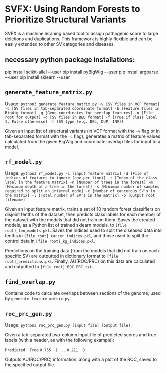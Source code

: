 # SVFX: Using Random Forests to Prioritize Structural Variants

SVFX is a machine leraning based tool to assign pathogenic score to large deletions and duplications. This framework is highly flexible and can be easily extended to other SV categories and diseases.

## necessary python package installations:
pip install scikit-allel –-user
pip install pyBigWig –-user
pip install argparse –-user
pip install sklearn --user

## `generate_feature_matrix.py`

Usage: `python3 generate_feature_matrix.py -v [SV files in VCF format] -c [SV files in tab-separated coordinate format] -b [Feature files in BigWig format] -g [Gene coordinates for overlap features] -o [File root for output] -d [SV files in BED format] -f [True if class label 1, False otherwise] -t [SV type (e.g. DEL, DUP, INV)]`

Given an input list of structural variants (in VCF format with the `-v` flag or in tab-separated format with the `-c` flag), generates a matrix of feature values calculated from the given BigWig and coordinate-overlap files for input to a model.

## `rf_model.py`

Usage: `python3 rf_model.py -i [input feature matrix] -d [File of indices of features to ignore (one per line)] -t [Index of the class label in the feature matrix] -n [Number of trees in the forest] -m [Maximum depth of a tree in the forest] -s [Minimum number of samples required to split an internal node] -c [Number of cancerous SV's in the matrix] -l [Total number of SV's in the matrix] -o [Output root filename]`

Given an input feature matrix, trains a set of 10 random forest classifiers on disjoint tenths of the dataset, then predicts class labels for each member of the dataset with the models that did not train on them. Saves the created models, as a Python list of trained sklearn models, to `[file root]_ten_models.pkl`. Saves the indices used to split the diseased data into tenths in `[file root]_cancer_indices.pkl`, and those used to split the control data in `[file root]_kg_indices.pkl`.
 
 Predictions on the training data (from the models that did not train on each specific SV) are outputted in dictionary format to `[file root]_predictions.pkl`. Finally, AU(ROC/PRC) on this data are calculated 
 and outputted to `[file root]_ROC_PRC.txt`.

## `find_overlap.py`

Contains code to calculate overlaps between sections of the genome; used by `generate_feature_matrix.py`.

## `roc_prc_gen.py`

Usage: `python3 roc_prc_gen.py [input file] [output file]`

Given a tab-separated two-column input file of predicted scores and true labels (with a header, as with the following example):

`Predicted	True`
`0.755	1`
`...`
`0.211	0`

Outputs AU(ROC/PRC) information, along with a plot of the ROC, saved to the specified output file.
